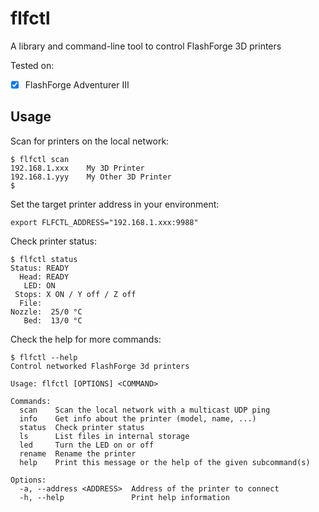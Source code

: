 # flfctl

A library and command-line tool to control FlashForge 3D printers

Tested on:

  - [x] FlashForge Adventurer III

## Usage

Scan for printers on the local network:

```
$ flfctl scan
192.168.1.xxx    My 3D Printer
192.168.1.yyy    My Other 3D Printer
$
```

Set the target printer address in your environment:
```
export FLFCTL_ADDRESS="192.168.1.xxx:9988"
```

Check printer status:
```
$ flfctl status
Status: READY
  Head: READY
   LED: ON
 Stops: X ON / Y off / Z off
  File:
Nozzle:  25/0 °C
   Bed:  13/0 °C
```

Check the help for more commands:

```
$ flfctl --help
Control networked FlashForge 3d printers

Usage: flfctl [OPTIONS] <COMMAND>

Commands:
  scan    Scan the local network with a multicast UDP ping
  info    Get info about the printer (model, name, ...)
  status  Check printer status
  ls      List files in internal storage
  led     Turn the LED on or off
  rename  Rename the printer
  help    Print this message or the help of the given subcommand(s)

Options:
  -a, --address <ADDRESS>  Address of the printer to connect
  -h, --help               Print help information
```